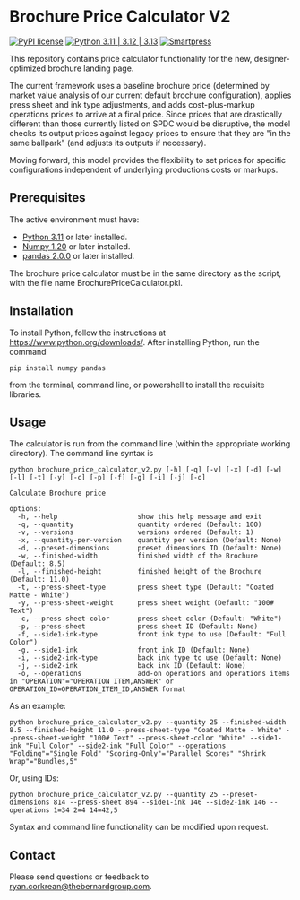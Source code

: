 # Brochure Price Calculator V2

[![PyPI license](https://img.shields.io/pypi/l/ansicolortags.svg)](https://pypi.python.org/pypi/ansicolortags/)
[![Python 3.11 | 3.12 | 3.13](https://img.shields.io/badge/python-3.10%20%7C%203.11%20%7C%203.12-orange
)](https://www.python.org/downloads/)
[![Smartpress](https://img.shields.io/badge/Smartpress-blue?style=for-the-badge&logo=surrealdb)](https://smartpress.com/)
<!--- ![Smartpress](https://img.shields.io/badge/Smartpress-blue.svg?logo=data:image/svg%2bxml;base64,) --->

This repository contains price calculator functionality for the new, designer-optimized brochure landing page.

The current framework uses a baseline brochure price (determined by market value analysis of our current default brochure configuration), applies press sheet and ink type adjustments, and adds cost-plus-markup operations prices to arrive at a final price. Since prices that are drastically different than those currently listed on SPDC would be disruptive, the model checks its output prices against legacy prices to ensure that they are "in the same ballpark" (and adjusts its outputs if necessary).

Moving forward, this model provides the flexibility to set prices for specific configurations independent of underlying productions costs or markups.


## Prerequisites

The active environment must have:
<!--- These are just example requirements. Add, duplicate or remove as required --->
* [Python 3.11](https://www.python.org/) or later installed.
* [Numpy 1.20](https://numpy.org/) or later installed.
* [pandas 2.0.0](https://pandas.pydata.org/) or later installed.

The brochure price calculator must be in the same directory as the script, with the file name BrochurePriceCalculator.pkl.

## Installation

To install Python, follow the instructions at https://www.python.org/downloads/. After installing Python, run the command

```
pip install numpy pandas
```
from the terminal, command line, or powershell to install the requisite libraries.

## Usage

The calculator is run from the command line (within the appropriate working directory). The command line syntax is
```
python brochure_price_calculator_v2.py [-h] [-q] [-v] [-x] [-d] [-w] [-l] [-t] [-y] [-c] [-p] [-f] [-g] [-i] [-j] [-o]

Calculate Brochure price

options:
  -h, --help                    show this help message and exit
  -q, --quantity                quantity ordered (Default: 100)
  -v, --versions                versions ordered (Default: 1)
  -x, --quantity-per-version    quantity per version (Default: None)
  -d, --preset-dimensions       preset dimensions ID (Default: None)
  -w, --finished-width          finished width of the Brochure (Default: 8.5)
  -l, --finished-height         finished height of the Brochure (Default: 11.0)
  -t, --press-sheet-type        press sheet type (Default: "Coated Matte - White")
  -y, --press-sheet-weight      press sheet weight (Default: "100# Text")
  -c, --press-sheet-color       press sheet color (Default: "White")
  -p, --press-sheet             press sheet ID (Default: None)
  -f, --side1-ink-type          front ink type to use (Default: "Full Color")
  -g, --side1-ink               front ink ID (Default: None)
  -i, --side2-ink-type          back ink type to use (Default: None)
  -j, --side2-ink               back ink ID (Default: None)
  -o, --operations              add-on operations and operations items in "OPERATION"="OPERATION ITEM,ANSWER" or OPERATION_ID=OPERATION_ITEM_ID,ANSWER format
```

As an example:
```
python brochure_price_calculator_v2.py --quantity 25 --finished-width 8.5 --finished-height 11.0 --press-sheet-type "Coated Matte - White" --press-sheet-weight "100# Text" --press-sheet-color "White" --side1-ink "Full Color" --side2-ink "Full Color" --operations "Folding"="Single Fold" "Scoring-Only"="Parallel Scores" "Shrink Wrap"="Bundles,5"
```

Or, using IDs:
```
python brochure_price_calculator_v2.py --quantity 25 --preset-dimensions 814 --press-sheet 894 --side1-ink 146 --side2-ink 146 --operations 1=34 2=4 14=42,5
```

Syntax and command line functionality can be modified upon request.

## Contact

Please send questions or feedback to <ryan.corkrean@thebernardgroup.com>.
